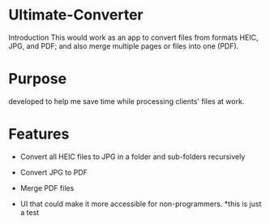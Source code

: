 # Ultimate-Converter

Introduction
This would work as an app to convert files from formats HEIC, JPG, and PDF; and also merge multiple pages or files into one (PDF). 

# Purpose
developed to help me save time while processing clients' files at work. 

# Features

* Convert all HEIC files to JPG in a folder and sub-folders recursively

* Convert JPG to PDF

* Merge PDF files

* UI that could make it more accessible for non-programmers. 
*this is just a test
